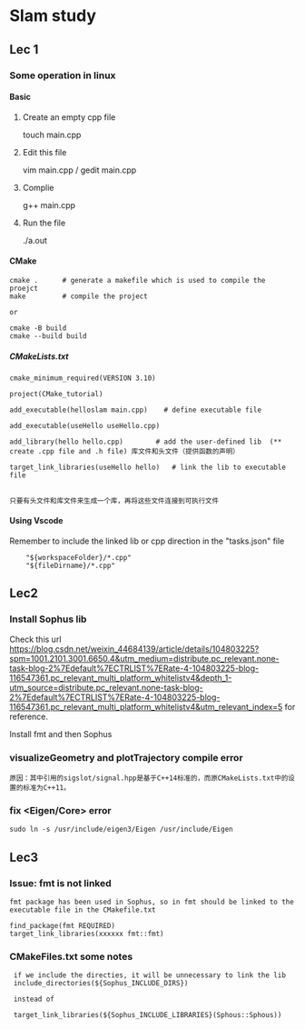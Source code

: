 # Slam study

## Lec 1
### Some operation in linux
#### Basic

1. Create an empty cpp file

    touch main.cpp
      
2. Edit this file

      vim main.cpp    /   gedit main.cpp
3. Complie

      g++ main.cpp
4. Run the file

      ./a.out

#### CMake

    cmake .      # generate a makefile which is used to compile the proejct
    make         # compile the project
    
    or
    
    cmake -B build
    cmake --build build
   
   
   ##### CMakeLists.txt
   
    cmake_minimum_required(VERSION 3.10)

    project(CMake_tutorial)

    add_executable(helloslam main.cpp)    # define executable file

    add_executable(useHello useHello.cpp)

    add_library(hello hello.cpp)        # add the user-defined lib  (** create .cpp file and .h file) 库文件和头文件（提供函数的声明）

    target_link_libraries(useHello hello)   # link the lib to executable file


    只要有头文件和库文件来生成一个库，再将这些文件连接到可执行文件
    
    
    
#### Using Vscode 
Remember to include the linked lib or cpp direction in the "tasks.json" file
        
        "${workspaceFolder}/*.cpp"
        "${fileDirname}/*.cpp"
   
   
   
## Lec2
### Install Sophus lib
Check this url https://blog.csdn.net/weixin_44684139/article/details/104803225?spm=1001.2101.3001.6650.4&utm_medium=distribute.pc_relevant.none-task-blog-2%7Edefault%7ECTRLIST%7ERate-4-104803225-blog-116547361.pc_relevant_multi_platform_whitelistv4&depth_1-utm_source=distribute.pc_relevant.none-task-blog-2%7Edefault%7ECTRLIST%7ERate-4-104803225-blog-116547361.pc_relevant_multi_platform_whitelistv4&utm_relevant_index=5 for reference.

Install fmt and then Sophus

### visualizeGeometry and plotTrajectory compile error

    原因：其中引用的sigslot/signal.hpp是基于C++14标准的，而原CMakeLists.txt中的设置的标准为C++11。
    
    
### fix <Eigen/Core> error

    sudo ln -s /usr/include/eigen3/Eigen /usr/include/Eigen
    
    
## Lec3
###  Issue: fmt is not linked

    fmt package has been used in Sophus, so in fmt should be linked to the executable file in the CMakefile.txt
    
    find_package(fmt REQUIRED)
    target_link_libraries(xxxxxx fmt::fmt)
    
###  CMakeFiles.txt some notes
    
     if we include the directies, it will be unnecessary to link the lib
     include_directories(${Sophus_INCLUDE_DIRS})
     
     instead of
     
     target_link_libraries(${Sophus_INCLUDE_LIBRARIES}(Sphous::Sphous))

